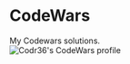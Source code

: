 # CodeWars
My Codewars solutions.  
![Codr36's CodeWars profile](https://www.codewars.com/users/codr36/badges/large)
